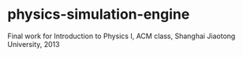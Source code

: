 physics-simulation-engine
=========================

Final work for Introduction to Physics I, ACM class, Shanghai Jiaotong University, 2013

